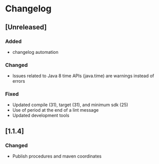 # Changelog

## [Unreleased]
### Added
- changelog automation

### Changed
- Issues related to Java 8 time APIs (java.time) are warnings instead of errors

### Fixed
- Updated compile (31), target (31), and minimum sdk (25)
- Use of period at the end of a lint message
- Updated development tools

## [1.1.4]
### Changed
- Publish procedures and maven coordinates
